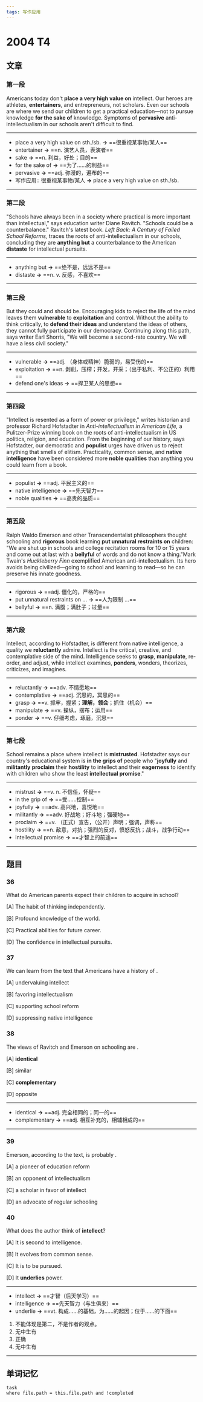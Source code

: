 ```yaml
---
tags: 写作应用
---
```


# 2004 T4

## 文章

### 第一段

Americans today don't **place a very high value on** intellect. Our heroes are athletes, **entertainers**, and entrepreneurs, not scholars. Even our schools are where we send our children to get a practical education—not to pursue knowledge **for the sake of** knowledge. Symptoms of **pervasive** anti-intellectualism in our schools aren't difficult to find.

---

- place a very high value on sth./sb. **→** ==很重视某事物/某人==
- entertainer **→** ==n. 演艺人员，表演者==
- sake **→** ==n. 利益，好处；目的==
- for the sake of **→** ==为了……的利益==
- pervasive **→** ==adj. 弥漫的，遍布的==
- 写作应用:: 很重视某事物/某人 **→** place a very high value on sth./sb.

---

### 第二段

"Schools have always been in a society where practical is more important than intellectual," says education writer Diane Ravitch. "Schools could be a counterbalance." Ravitch's latest book. _Left Back: A Century of Failed School Reforms,_ traces the roots of anti-intellectualism in our schools, concluding they are **anything but** a counterbalance to the American **distaste** for intellectual pursuits. 

---

- anything but **→** ==绝不是，远远不是==
- distaste **→** ==n. v. 反感，不喜欢==

---

### 第三段

But they could and should be. Encouraging kids to reject the life of the mind leaves them **vulnerable** to **exploitation** and control. Without the ability to think critically, to **defend their ideas** and understand the ideas of others, they cannot fully participate in our democracy. Continuing along this path, says writer Earl Shorris, "We will become a second-rate country. We will have a less civil society."

---

- vulnerable **→** ==adj. （身体或精神）脆弱的，易受伤的==
- exploitation **→** ==n. 剥削，压榨；开发，开采；（出于私利、不公正的）利用==
- defend one's ideas **→** ==捍卫某人的思想==

---

### 第四段

"Intellect is resented as a form of power or privilege," writes historian and professor Richard Hofstadter in _Anti-intellectualism in American Life,_ a Pulitzer-Prize winning book on the roots of anti-intellectualism in US politics, religion, and education. From the beginning of our history, says Hofstadter, our democratic and **populist** urges have driven us to reject anything that smells of elitism. Practicality, common sense, and **native intelligence** have been considered more **noble qualities** than anything you could learn from a book.

---

- populist **→** ==adj. 平民主义的==
- native intelligence **→** ==先天智力==
- noble qualities **→** ==高贵的品质==

---

### 第五段

Ralph Waldo Emerson and other Transcendentalist philosophers thought schooling and **rigorous** book learning **put unnatural restraints on** children: "We are shut up in schools and college recitation rooms for 10 or 15 years and come out at last with a **bellyful** of words and do not know a thing."Mark Twain's _Huckleberry Finn_ exemplified American anti-intellectualism. Its hero avoids being civilized—going to school and learning to read—so he can preserve his innate goodness.

---

- rigorous **→** ==adj. 僵化的，严格的==
- put unnatural restraints on ...  **→** ==人为限制 ...==
- bellyful **→** ==n. 满腹；满肚子；过量==

---

### 第六段

Intellect, according to Hofstadter, is different from native intelligence, a quality we **reluctantly** admire. Intellect is the critical, creative, and contemplative side of the mind. Intelligence seeks to **grasp**, **manipulate**, re-order, and adjust, while intellect examines, **ponders**, wonders, theorizes, criticizes, and imagines. 

---

- reluctantly **→** ==adv. 不情愿地==
- contemplative **→** ==adj. 沉思的，冥思的==
- grasp **→** ==v. 抓牢，握紧；**理解，领会**；抓住（机会）==
- manipulate **→** ==v. 操纵，摆布；运用==
- ponder **→** ==v. 仔细考虑，琢磨，沉思==

---

### 第七段

School remains a place where intellect is **mistrusted**. Hofstadter says our country's educational system is **in the grips of** people who "**joyfully** and **militantly** **proclaim** their **hostility** to intellect and their **eagerness** to identify with children who show the least **intellectual promise**."

---

- mistrust **→** ==v. n. 不信任，怀疑==
- in the grip of **→** ==受……控制==
- joyfully **→** ==adv. 高兴地，喜悦地==
- militantly **→** ==adv. 好战地；好斗地；强硬地==
- proclaim **→** ==v. （正式）宣告，（公开）声明；强调，声称==
- hostility **→** ==n. 敌意，对抗；强烈的反对，愤怒反抗；战斗，战争行动==
- intellectual promise **→** ==才智上的前途==

---


## 题目

### 36

What do American parents expect their children to acquire in school? 

[A] The habit of thinking independently.

[B] Profound knowledge of the world. 

[C] Practical abilities for future career.

[D] The confidence in intellectual pursuits.

### 37

We can learn from the text that Americans have a history of	. 

[A] undervaluing intellect

[B] favoring intellectualism 

[C] supporting school reform

[D] suppressing native intelligence

### 38

The views of Ravitch and Emerson on schooling are	. 

[A] **identical**

[B] similar

[C] **complementary** 

[D] opposite

---

- identical **→** ==adj. 完全相同的；同一的==
- complementary **→** ==adj. 相互补充的，相辅相成的==

---

### 39

Emerson, according to the text, is probably	. 

[A] a pioneer of education reform

[B] an opponent of intellectualism

[C] a scholar in favor of intellect

[D] an advocate of regular schooling

### 40

What does the author think of **intellect**? 

[A] It is second to intelligence.

[B] It evolves from common sense. 

[C] It is to be pursued.

[D] It **underlies** power.

---

- intellect **→** ==才智（后天学习）==
- intelligence **→** ==先天智力（与生俱来）==
- underlie **→** ==vt. 构成……的基础，为……的起因；位于……的下面==
1. 不能体现是第二，不是作者的观点。
2. 无中生有
3. 正确
4. 无中生有

---

## 单词记忆

```dataview
task
where file.path = this.file.path and !completed
```